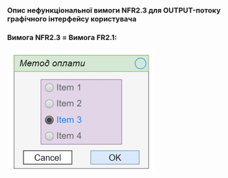 ### Опис нефункціональної вимоги NFR2.3 для OUTPUT-потоку графічного інтерфейсу користувача
### Вимога NFR2.3 = Вимога FR2.1:
![](https://github.com/oleksandrblazhko/ai-212-gurbin/blob/Laboratory_work_3/1.4-FuncNonFuncRequirements/1.4.4-NFRUserInterfaceOUTPUT/NFR2.1.jpeg?raw=true)
